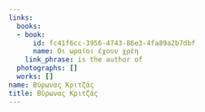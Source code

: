 ```yaml
---
links:
  books:
  - book:
      id: fc41f6cc-3956-4743-86e3-4fa89a2b7dbf
      name: Οι ωραίοι έχουν χρέη
    link_phrase: is the author of
  photographs: []
  works: []
name: Βύρωνας Κριτζάς
title: Βύρωνας Κριτζάς
---
```


